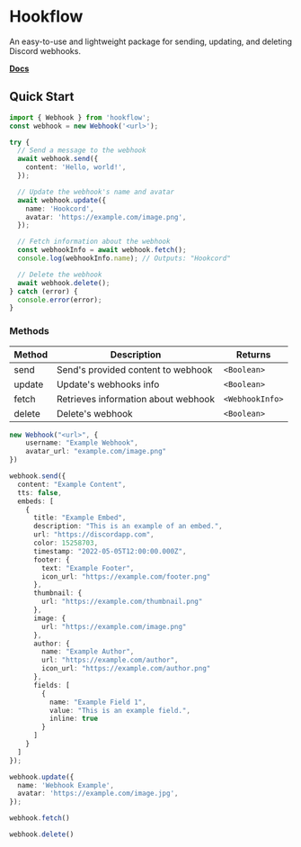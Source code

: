# Hookflow

An easy-to-use and lightweight package for sending, updating, and deleting Discord webhooks.

[**Docs**]()

## Quick Start

```ts
import { Webhook } from 'hookflow';
const webhook = new Webhook('<url>');

try {
  // Send a message to the webhook
  await webhook.send({
    content: 'Hello, world!',
  });

  // Update the webhook's name and avatar
  await webhook.update({
    name: 'Hookcord',
    avatar: 'https://example.com/image.png',
  });

  // Fetch information about the webhook
  const webhookInfo = await webhook.fetch();
  console.log(webhookInfo.name); // Outputs: "Hookcord"

  // Delete the webhook
  await webhook.delete();
} catch (error) {
  console.error(error);
}
```

### Methods
| Method | Description | Returns |
| --------------- | --------------- | --------------- |
| send  | Send's provided content to webhook | `<Boolean>`  |
| update  | Update's webhooks info | `<Boolean>`  |
| fetch  | Retrieves information about webhook  | `<WebhookInfo>`  |
| delete  | Delete's webhook  | `<Boolean>`  |

```ts
new Webhook("<url>", {
    username: "Example Webhook",
    avatar_url: "example.com/image.png"
})

webhook.send({
  content: "Example Content",
  tts: false,
  embeds: [
    {
      title: "Example Embed",
      description: "This is an example of an embed.",
      url: "https://discordapp.com",
      color: 15258703,
      timestamp: "2022-05-05T12:00:00.000Z",
      footer: {
        text: "Example Footer",
        icon_url: "https://example.com/footer.png"
      },
      thumbnail: {
        url: "https://example.com/thumbnail.png"
      },
      image: {
        url: "https://example.com/image.png"
      },
      author: {
        name: "Example Author",
        url: "https://example.com/author",
        icon_url: "https://example.com/author.png"
      },
      fields: [
        {
          name: "Example Field 1",
          value: "This is an example field.",
          inline: true
        }
      ]
    }
  ]
});

webhook.update({
  name: 'Webhook Example',
  avatar: 'https://example.com/image.jpg',
});

webhook.fetch()

webhook.delete()
```
